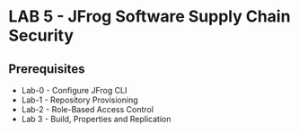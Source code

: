 # LAB 5 - JFrog Software Supply Chain Security

## Prerequisites
- Lab-0 - Configure JFrog CLI
- Lab-1 - Repository Provisioning
- Lab-2 - Role-Based Access Control
- Lab 3 - Build, Properties and Replication


